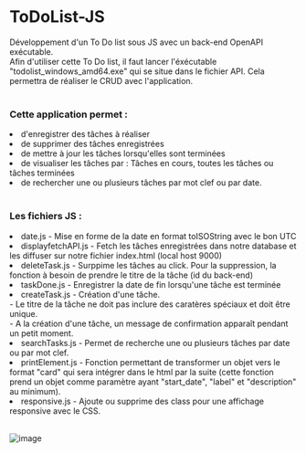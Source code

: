 # ToDoList-JS
Développement d'un To Do list sous JS avec un back-end OpenAPI exécutable.
<br/>
Afin d'utiliser cette To Do list, il faut lancer l'éxécutable "todolist_windows_amd64.exe" qui se situe dans le fichier API. Cela permettra de réaliser le CRUD avec l'application.
<br/><br/>
<h3>Cette application permet : </h3>
<li>d'enregistrer des tâches à réaliser</li>
<li>de supprimer des tâches enregistrées</li>
<li>de mettre à jour les tâches lorsqu'elles sont terminées</li>
<li>de visualiser les tâches par : Tâches en cours, toutes les tâches ou tâches terminées</li>
<li>de rechercher une ou plusieurs tâches par mot clef ou par date.</li>
<br/>

<h3>Les fichiers JS :</h3>
<li>date.js - Mise en forme de la date en format toISOString avec le bon UTC</li>
<li>displayfetchAPI.js - Fetch les tâches enregistrées dans notre database et les diffuser sur notre fichier index.html (local host 9000)</li>
<li>deleteTask.js - Surppime les tâches au click. Pour la suppression, la fonction à besoin de prendre le titre de la tâche (id du back-end)</li>
<li>taskDone.js - Enregistrer la date de fin lorsqu'une tâche est terminée  </li>
<li>createTask.js - Création d'une tâche. <br/>- Le titre de la tâche ne doit pas inclure des caratères spéciaux et doit être unique.<br/>- A la création d'une tâche, un message de confirmation apparaît pendant un petit moment. </li>
<li>searchTasks.js - Permet de recherche une ou plusieurs tâches par date ou par mot clef.</li>
<li>printElement.js - Fonction permettant de transformer un objet vers le format "card" qui sera intégrer dans le html par la suite (cette fonction prend un objet comme paramètre ayant "start_date", "label" et "description" au minimum). </li>
<li>responsive.js - Ajoute ou supprime des class pour une affichage responsive avec le CSS.</li>
<br/>

![image](https://github.com/ChanFrancis/ToDoList-JS/assets/108381402/e279a704-5186-4150-8f80-4fc54ede836b)
